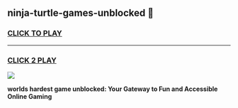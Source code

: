 
## ninja-turtle-games-unblocked 👋
<h3>
<a href="https://premium.freeplayer.one?title=ninja-turtle-games-unblocked&ref=14F">CLICK TO PLAY</a></h3>
<hr>

<h3>
<a href="https://premium.freeplayer.one?title=ninja-turtle-games-unblocked&ref=14F">CLICK 2 PLAY</a>
  
</h3>

<a href="https://premium.freeplayer.one?title=ninja-turtle-games-unblocked&ref=12F/"><img src="https://clearcache.store/games.png"></a>


**worlds hardest game unblocked: Your Gateway to Fun and Accessible Online Gaming**
